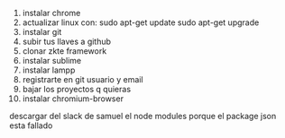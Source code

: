 1) instalar chrome
2) actualizar linux con:
    sudo apt-get update
    sudo apt-get upgrade
3) instalar git
4) subir tus llaves a github
5) clonar zkte framework
6) instalar sublime
7) instalar lampp
8) registrarte en git usuario y email
9) bajar los proyectos q quieras
10) instalar chromium-browser


descargar del slack de samuel el node modules porque el package json esta fallado

